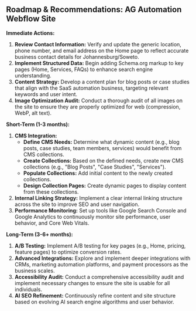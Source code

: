 ## Roadmap & Recommendations: AG Automation Webflow Site

**Immediate Actions:**

1.  **Review Contact Information:** Verify and update the generic location, phone number, and email address on the Home page to reflect accurate business contact details for Johannesburg/Soweto.
2.  **Implement Structured Data:** Begin adding Schema.org markup to key pages (Home, Services, FAQs) to enhance search engine understanding.
3.  **Content Strategy:** Develop a content plan for blog posts or case studies that align with the SaaS automation business, targeting relevant keywords and user intent.
4.  **Image Optimization Audit:** Conduct a thorough audit of all images on the site to ensure they are properly optimized for web (compression, WebP, alt text).

**Short-Term (1-3 months):**

1.  **CMS Integration:**
    *   **Define CMS Needs:** Determine what dynamic content (e.g., blog posts, case studies, team members, services) would benefit from CMS collections.
    *   **Create Collections:** Based on the defined needs, create new CMS collections (e.g., "Blog Posts", "Case Studies", "Services").
    *   **Populate Collections:** Add initial content to the newly created collections.
    *   **Design Collection Pages:** Create dynamic pages to display content from these collections.
2.  **Internal Linking Strategy:** Implement a clear internal linking structure across the site to improve SEO and user navigation.
3.  **Performance Monitoring:** Set up tools like Google Search Console and Google Analytics to continuously monitor site performance, user behavior, and Core Web Vitals.

**Long-Term (3-6+ months):**

1.  **A/B Testing:** Implement A/B testing for key pages (e.g., Home, pricing, feature pages) to optimize conversion rates.
2.  **Advanced Integrations:** Explore and implement deeper integrations with CRMs, marketing automation platforms, and payment processors as the business scales.
3.  **Accessibility Audit:** Conduct a comprehensive accessibility audit and implement necessary changes to ensure the site is usable for all individuals.
4.  **AI SEO Refinement:** Continuously refine content and site structure based on evolving AI search engine algorithms and user behavior.
